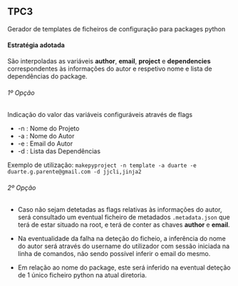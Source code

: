 ## TPC3

Gerador de templates de ficheiros de configuração para packages python

#### Estratégia adotada

São interpoladas as variáveis **author**, **email**, **project** e **dependencies** correspondentes às informações do autor e respetivo nome e lista de dependências do package.

###### 1º Opção

Indicação do valor das variáveis configuráveis através de flags

- -n : Nome do Projeto
- -a : Nome do Autor
- -e : Email do Autor
- -d : Lista das Dependências 

Exemplo de utilização:
```makepyproject -n template -a duarte -e duarte.g.parente@gmail.com -d jjcli,jinja2```

###### 2º Opção

- Caso não sejam detetadas as flags relativas às informações do autor, será consultado um eventual ficheiro de metadados ```.metadata.json``` que terá de estar situado na root, e terá de conter as chaves **author** e **email**.

- Na eventualidade da falha na deteção do ficheio, a inferência do nome do autor será através do username do utilizador com sessão iniciada na linha de comandos, não sendo possível inferir o email do mesmo.

- Em relação ao nome do package, este será inferido na eventual deteção de 1 único ficheiro python na atual diretoria.